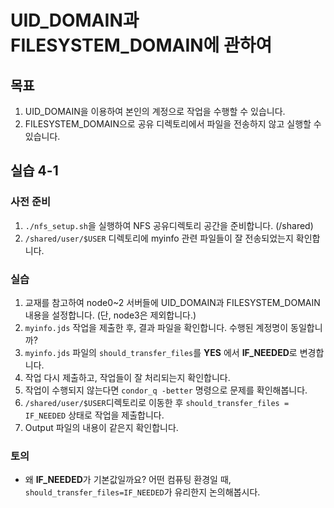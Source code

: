 # UID_DOMAIN과 FILESYSTEM_DOMAIN에 관하여 

## 목표
1. UID_DOMAIN을 이용하여 본인의 계정으로 작업을 수행할 수 있습니다.
1. FILESYSTEM_DOMAIN으로 공유 디렉토리에서 파일을 전송하지 않고 실행할 수 있습니다.

## 실습 4-1
### 사전 준비
1. ```./nfs_setup.sh```을 실행하여 NFS 공유디렉토리 공간을 준비합니다. (/shared) 
1. ```/shared/user/$USER``` 디렉토리에 myinfo 관련 파일들이 잘 전송되었는지 확인합니다.
### 실습
1. 교재를 참고하여 node0~2 서버들에 UID_DOMAIN과 FILESYSTEM_DOMAIN 내용을 설정합니다. (단, node3은 제외합니다.)
1. ```myinfo.jds``` 작업을 제출한 후, 결과 파일을 확인합니다. 수행된 계정명이 동일합니까?
1. ```myinfo.jds``` 파일의 ```should_transfer_files```를  **YES** 에서 **IF_NEEDED**로 변경합니다.
1. 작업 다시 제출하고, 작업들이 잘 처리되는지 확인합니다.
1. 작업이 수행되지 않는다면 ```condor_q -better``` 명령으로 문제를 확인해봅니다. 
1. ```/shared/user/$USER```디렉토리로 이동한 후 ```should_transfer_files = IF_NEEDED``` 상태로 작업을 제출합니다.
1. Output 파일의 내용이 같은지 확인합니다. 
### 토의
* 왜 **IF_NEEDED**가 기본값일까요? 어떤 컴퓨팅 환경일 때, ```should_transfer_files=IF_NEEDED```가 유리한지 논의해봅시다. 


